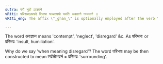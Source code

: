 ```yaml
---
sutra: परौ भुवो ऽवज्ञाने
vRtti: परिशब्दउपपदे विभाषा घञ्प्रत्ययो भवति अवज्ञाने गम्यमाने ॥
vRtti_eng: The affix \"_ghan_\" is optionally employed after the verb \"_bhu_\", the word \"_pari_\" being in construction, and the sense of the word so formed being \"disregard\".

---
```

The word अवज्ञान means 'contempt', 'neglect', 'disregard' &c. As परिभावः or परिभवः 'insult, humiliation'.
 
Why do we say 'when meaning disregard'? The word परिभवः may be then constructed to mean सर्वतोभवनं = परिभवः 'surrounding'.
